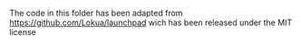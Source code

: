 The code in this folder has been adapted from https://github.com/Lokua/launchpad wich has been released under the MIT license
